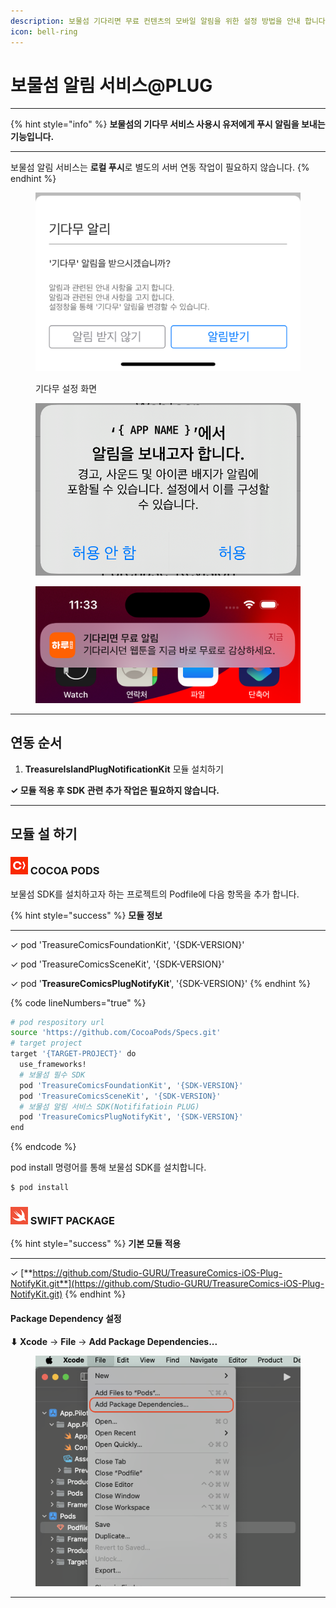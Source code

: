 ```yaml
---
description: 보물섬 기다리면 무료 컨텐츠의 모바일 알림을 위한 설정 방법을 안내 합니다.
icon: bell-ring
---
```


# 보물섬 알림 서비스@PLUG

***

{% hint style="info" %}
**보물섬의 기다무 서비스 사용시 유저에게 푸시 알림을 보내는 기능입니다.**

***

보물섬 알림 서비스는 **로컬 푸시**로 별도의 서버 연동 작업이 필요하지 않습니다.
{% endhint %}

<div><figure><img src="../../.gitbook/assets/apple_notify_setting_01.png" alt=""><figcaption><p>기다무 설정 화면</p></figcaption></figure> <figure><img src="../../.gitbook/assets/apple_notify_setting_02.png" alt=""><figcaption></figcaption></figure> <figure><img src="../../.gitbook/assets/apple_nofity_setting_03.png" alt=""><figcaption></figcaption></figure></div>

***

## 연동 순서

1. **TreasureIslandPlugNotificationKit** 모듈 설치하기&#x20;

**✓ 모듈 적용 후 SDK 관련 추가 작업은 필요하지 않습니다.**

***

## 모듈 설 하기

### ![](../../.gitbook/assets/cocoapods.png) COCOA PODS

보물섬 SDK를 설치하고자 하는 프로젝트의 Podfile에 다음 항목을 추가 합니다.

{% hint style="success" %}
**모듈 정보**

***

✓ pod 'TreasureComicsFoundationKit', '{SDK-VERSION}'

✓ pod 'TreasureComicsSceneKit', '{SDK-VERSION}'

✓ pod '**TreasureComicsPlugNotifyKit**', '{SDK-VERSION}'
{% endhint %}

{% code lineNumbers="true" %}
```sh
# pod respository url
source 'https://github.com/CocoaPods/Specs.git'
# target project
target '{TARGET-PROJECT}' do
  use_frameworks!
  # 보물섬 필수 SDK
  pod 'TreasureComicsFoundationKit', '{SDK-VERSION}'
  pod 'TreasureComicsSceneKit', '{SDK-VERSION}'
  # 보물섬 알림 서비스 SDK(Notififatioin PLUG)
  pod 'TreasureComicsPlugNotifyKit', '{SDK-VERSION}'
end
```
{% endcode %}

pod install 명령어를 통해 보물섬 SDK를 설치합니다.

```sh
$ pod install
```

### ![](../../.gitbook/assets/swiftpackage.png) SWIFT PACKAGE

{% hint style="success" %}
**기본 모듈 적용**

***

✓ [**https://github.com/Studio-GURU/TreasureComics-iOS-Plug-NotifyKit.git**](https://github.com/Studio-GURU/TreasureComics-iOS-Plug-NotifyKit.git)
{% endhint %}

#### Package Dependency 설정

**⬇ Xcode** → **File** → **Add Package Dependencies...**&#x20;

<figure><img src="../../.gitbook/assets/apple_swift_package_01.png" alt=""><figcaption></figcaption></figure>

***



